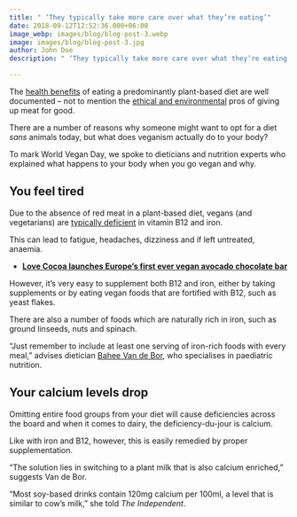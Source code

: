```yaml
---
title: " ‘They typically take more care over what they’re eating’"
date: 2018-09-12T12:52:36.000+06:00
image_webp: images/blog/blog-post-3.webp
image: images/blog/blog-post-3.jpg
author: John Doe
description: " ‘They typically take more care over what they’re eating’"

---
```

The [health benefits](https://www.independent.co.uk/life-style/health-and-families/health-news/vegan-meat-life-expectancy-eggs-dairy-research-a7168036.html) of eating a predominantly plant-based diet are well documented – not to mention the [ethical and environmental](https://www.independent.co.uk/life-style/food-and-drink/why-british-people-eat-less-meat-reasons-health-weight-environment-ethics-vegan-vegetarian-a7886076.html) pros of giving up meat for good.

There are a number of reasons why someone might want to opt for a diet _sans_ animals today, but what does veganism actually do to your body?

To mark World Vegan Day, we spoke to dieticians and nutrition experts who explained what happens to your body when you go vegan and why.

## **You feel tired**

Due to the absence of red meat in a plant-based diet, vegans (and vegetarians) are [typically deficient](https://www.ncbi.nlm.nih.gov/pubmed/23356638) in vitamin B12 and iron.

This can lead to fatigue, headaches, dizziness and if left untreated, anaemia.

* [**Love Cocoa launches Europe’s first ever vegan avocado chocolate bar**](https://www.independent.co.uk/life-style/vegan-avocado-chocolate-bar-launch-europe-first-love-cocoa-james-cadbury-a8002911.html)

However, it’s very easy to supplement both B12 and iron, either by taking supplements or by eating vegan foods that are fortified with B12, such as yeast flakes.

There are also a number of foods which are naturally rich in iron, such as ground linseeds, nuts and spinach.

“Just remember to include at least one serving of iron-rich foods with every meal,” advises dietician [Bahee Van de Bor](http://www.nutritionist-resource.org.uk/nutritionists/bahee-van-de-bor), who specialises in paediatric nutrition.

## **Your calcium levels drop**

Omitting entire food groups from your diet will cause deficiencies across the board and when it comes to dairy, the deficiency-du-jour is calcium.

Like with iron and B12, however, this is easily remedied by proper supplementation.

“The solution lies in switching to a plant milk that is also calcium enriched,” suggests Van de Bor.

“Most soy-based drinks contain 120mg calcium per 100ml, a level that is similar to cow’s milk,” she told _The Independent_.